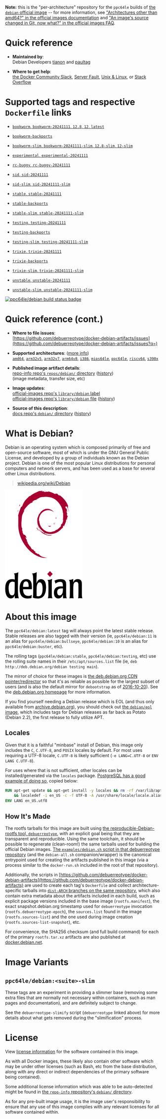 <!--

********************************************************************************

WARNING:

    DO NOT EDIT "debian/README.md"

    IT IS AUTO-GENERATED

    (from the other files in "debian/" combined with a set of templates)

********************************************************************************

-->

**Note:** this is the "per-architecture" repository for the `ppc64le` builds of [the `debian` official image](https://hub.docker.com/_/debian) -- for more information, see ["Architectures other than amd64?" in the official images documentation](https://github.com/docker-library/official-images#architectures-other-than-amd64) and ["An image's source changed in Git, now what?" in the official images FAQ](https://github.com/docker-library/faq#an-images-source-changed-in-git-now-what).

# Quick reference

-	**Maintained by**:  
	Debian Developers [tianon](https://qa.debian.org/developer.php?login=tianon) and [paultag](https://qa.debian.org/developer.php?login=paultag)

-	**Where to get help**:  
	[the Docker Community Slack](https://dockr.ly/comm-slack), [Server Fault](https://serverfault.com/help/on-topic), [Unix & Linux](https://unix.stackexchange.com/help/on-topic), or [Stack Overflow](https://stackoverflow.com/help/on-topic)

# Supported tags and respective `Dockerfile` links

-	[`bookworm`, `bookworm-20241111`, `12.8`, `12`, `latest`](https://github.com/debuerreotype/docker-debian-artifacts/blob/0e51dc28f6353ab38bd3f5fdaf7466963fc43b70/bookworm/Dockerfile)

-	[`bookworm-backports`](https://github.com/debuerreotype/docker-debian-artifacts/blob/0e51dc28f6353ab38bd3f5fdaf7466963fc43b70/bookworm/backports/Dockerfile)

-	[`bookworm-slim`, `bookworm-20241111-slim`, `12.8-slim`, `12-slim`](https://github.com/debuerreotype/docker-debian-artifacts/blob/0e51dc28f6353ab38bd3f5fdaf7466963fc43b70/bookworm/slim/Dockerfile)

-	[`experimental`, `experimental-20241111`](https://github.com/debuerreotype/docker-debian-artifacts/blob/0e51dc28f6353ab38bd3f5fdaf7466963fc43b70/experimental/Dockerfile)

-	[`rc-buggy`, `rc-buggy-20241111`](https://github.com/debuerreotype/docker-debian-artifacts/blob/0e51dc28f6353ab38bd3f5fdaf7466963fc43b70/rc-buggy/Dockerfile)

-	[`sid`, `sid-20241111`](https://github.com/debuerreotype/docker-debian-artifacts/blob/0e51dc28f6353ab38bd3f5fdaf7466963fc43b70/sid/Dockerfile)

-	[`sid-slim`, `sid-20241111-slim`](https://github.com/debuerreotype/docker-debian-artifacts/blob/0e51dc28f6353ab38bd3f5fdaf7466963fc43b70/sid/slim/Dockerfile)

-	[`stable`, `stable-20241111`](https://github.com/debuerreotype/docker-debian-artifacts/blob/0e51dc28f6353ab38bd3f5fdaf7466963fc43b70/stable/Dockerfile)

-	[`stable-backports`](https://github.com/debuerreotype/docker-debian-artifacts/blob/0e51dc28f6353ab38bd3f5fdaf7466963fc43b70/stable/backports/Dockerfile)

-	[`stable-slim`, `stable-20241111-slim`](https://github.com/debuerreotype/docker-debian-artifacts/blob/0e51dc28f6353ab38bd3f5fdaf7466963fc43b70/stable/slim/Dockerfile)

-	[`testing`, `testing-20241111`](https://github.com/debuerreotype/docker-debian-artifacts/blob/0e51dc28f6353ab38bd3f5fdaf7466963fc43b70/testing/Dockerfile)

-	[`testing-backports`](https://github.com/debuerreotype/docker-debian-artifacts/blob/0e51dc28f6353ab38bd3f5fdaf7466963fc43b70/testing/backports/Dockerfile)

-	[`testing-slim`, `testing-20241111-slim`](https://github.com/debuerreotype/docker-debian-artifacts/blob/0e51dc28f6353ab38bd3f5fdaf7466963fc43b70/testing/slim/Dockerfile)

-	[`trixie`, `trixie-20241111`](https://github.com/debuerreotype/docker-debian-artifacts/blob/0e51dc28f6353ab38bd3f5fdaf7466963fc43b70/trixie/Dockerfile)

-	[`trixie-backports`](https://github.com/debuerreotype/docker-debian-artifacts/blob/0e51dc28f6353ab38bd3f5fdaf7466963fc43b70/trixie/backports/Dockerfile)

-	[`trixie-slim`, `trixie-20241111-slim`](https://github.com/debuerreotype/docker-debian-artifacts/blob/0e51dc28f6353ab38bd3f5fdaf7466963fc43b70/trixie/slim/Dockerfile)

-	[`unstable`, `unstable-20241111`](https://github.com/debuerreotype/docker-debian-artifacts/blob/0e51dc28f6353ab38bd3f5fdaf7466963fc43b70/unstable/Dockerfile)

-	[`unstable-slim`, `unstable-20241111-slim`](https://github.com/debuerreotype/docker-debian-artifacts/blob/0e51dc28f6353ab38bd3f5fdaf7466963fc43b70/unstable/slim/Dockerfile)

[![ppc64le/debian build status badge](https://img.shields.io/jenkins/s/https/doi-janky.infosiftr.net/job/multiarch/job/ppc64le/job/debian.svg?label=ppc64le/debian%20%20build%20job)](https://doi-janky.infosiftr.net/job/multiarch/job/ppc64le/job/debian/)

# Quick reference (cont.)

-	**Where to file issues**:  
	[https://github.com/debuerreotype/docker-debian-artifacts/issues](https://github.com/debuerreotype/docker-debian-artifacts/issues?q=)

-	**Supported architectures**: ([more info](https://github.com/docker-library/official-images#architectures-other-than-amd64))  
	[`amd64`](https://hub.docker.com/r/amd64/debian/), [`arm32v5`](https://hub.docker.com/r/arm32v5/debian/), [`arm32v7`](https://hub.docker.com/r/arm32v7/debian/), [`arm64v8`](https://hub.docker.com/r/arm64v8/debian/), [`i386`](https://hub.docker.com/r/i386/debian/), [`mips64le`](https://hub.docker.com/r/mips64le/debian/), [`ppc64le`](https://hub.docker.com/r/ppc64le/debian/), [`riscv64`](https://hub.docker.com/r/riscv64/debian/), [`s390x`](https://hub.docker.com/r/s390x/debian/)

-	**Published image artifact details**:  
	[repo-info repo's `repos/debian/` directory](https://github.com/docker-library/repo-info/blob/master/repos/debian) ([history](https://github.com/docker-library/repo-info/commits/master/repos/debian))  
	(image metadata, transfer size, etc)

-	**Image updates**:  
	[official-images repo's `library/debian` label](https://github.com/docker-library/official-images/issues?q=label%3Alibrary%2Fdebian)  
	[official-images repo's `library/debian` file](https://github.com/docker-library/official-images/blob/master/library/debian) ([history](https://github.com/docker-library/official-images/commits/master/library/debian))

-	**Source of this description**:  
	[docs repo's `debian/` directory](https://github.com/docker-library/docs/tree/master/debian) ([history](https://github.com/docker-library/docs/commits/master/debian))

# What is Debian?

Debian is an operating system which is composed primarily of free and open-source software, most of which is under the GNU General Public License, and developed by a group of individuals known as the Debian project. Debian is one of the most popular Linux distributions for personal computers and network servers, and has been used as a base for several other Linux distributions.

> [wikipedia.org/wiki/Debian](https://en.wikipedia.org/wiki/Debian)

![logo](https://raw.githubusercontent.com/docker-library/docs/b449be7df57e9ed9086bb5821bfb5d6cdc5d67a4/debian/logo.png)

# About this image

The `ppc64le/debian:latest` tag will always point the latest stable release. Stable releases are also tagged with their version (ie, `ppc64le/debian:11` is an alias for `ppc64le/debian:bullseye`, `ppc64le/debian:10` is an alias for `ppc64le/debian:buster`, etc).

The rolling tags (`ppc64le/debian:stable`, `ppc64le/debian:testing`, etc) use the rolling suite names in their `/etc/apt/sources.list` file (ie, `deb http://deb.debian.org/debian testing main`).

The mirror of choice for these images is [the deb.debian.org CDN pointer/redirector](https://deb.debian.org) so that it's as reliable as possible for the largest subset of users (and is also the default mirror for `debootstrap` as of [2016-10-20](https://anonscm.debian.org/cgit/d-i/debootstrap.git/commit/?id=9e8bc60ad1ccf3a25ce7890526b70059f3e770de)). See the [deb.debian.org homepage](https://deb.debian.org) for more information.

If you find yourself needing a Debian release which is EOL (and thus only available from [archive.debian.org](http://archive.debian.org)), you should check out [the `debian/eol` image](https://hub.docker.com/r/debian/eol/), which includes tags for Debian releases as far back as Potato (Debian 2.2), the first release to fully utilize APT.

## Locales

Given that it is a faithful "minbase" install of Debian, this image only includes the `C`, `C.UTF-8`, and `POSIX` locales by default. For most uses requiring a UTF-8 locale, `C.UTF-8` is likely sufficient (`-e LANG=C.UTF-8` or `ENV LANG C.UTF-8`).

For uses where that is not sufficient, other locales can be installed/generated via the `locales` package. [PostgreSQL has a good example of doing so](https://github.com/docker-library/postgres/blob/69bc540ecfffecce72d49fa7e4a46680350037f9/9.6/Dockerfile#L21-L24), copied below:

```dockerfile
RUN apt-get update && apt-get install -y locales && rm -rf /var/lib/apt/lists/* \
	&& localedef -i en_US -c -f UTF-8 -A /usr/share/locale/locale.alias en_US.UTF-8
ENV LANG en_US.utf8
```

## How It's Made

The rootfs tarballs for this image are built using [the reproducible-Debian-rootfs tool, `debuerreotype`](https://github.com/debuerreotype/debuerreotype), with an explicit goal being that they are transparent and reproducible. Using the same toolchain, it should be possible to regenerate (clean-room!) the same tarballs used for building the official Debian images. [The `examples/debian.sh` script in that debuerreotype repository](https://github.com/debuerreotype/debuerreotype/blob/master/examples/debian.sh) (and the `debian-all.sh` companion/wrapper) is the canonical entrypoint used for creating the artifacts published in this image (via a process similar to the `docker-run.sh` included in the root of that repository).

Additionally, the scripts in [https://github.com/debuerreotype/docker-debian-artifacts](https://github.com/debuerreotype/docker-debian-artifacts) are used to create each tag's `Dockerfile` and collect architecture-specific tarballs into [`dist-ARCH` branches on the same repository](https://github.com/debuerreotype/docker-debian-artifacts/branches), which also contain extra metadata about the artifacts included in each build, such as explicit package versions included in the base image (`rootfs.manifest`), the exact snapshot.debian.org timestamp used for `debuerreotype` invocation (`rootfs.debuerreotype-epoch`), the `sources.list` found in the image (`rootfs.sources-list`) and the one used during image creation (`rootfs.sources-list-snapshot`), etc.

For convenience, the SHA256 checksum (and full build command) for each of the primary `rootfs.tar.xz` artifacts are also published at [docker.debian.net](https://docker.debian.net/).

# Image Variants

## `ppc64le/debian:<suite>-slim`

These tags are an experiment in providing a slimmer base (removing some extra files that are normally not necessary within containers, such as man pages and documentation), and are definitely subject to change.

See the `debuerreotype-slimify` script (`debuerreotype` linked above) for more details about what gets removed during the "slimification" process.

# License

View [license information](https://www.debian.org/social_contract#guidelines) for the software contained in this image.

As with all Docker images, these likely also contain other software which may be under other licenses (such as Bash, etc from the base distribution, along with any direct or indirect dependencies of the primary software being contained).

Some additional license information which was able to be auto-detected might be found in [the `repo-info` repository's `debian/` directory](https://github.com/docker-library/repo-info/tree/master/repos/debian).

As for any pre-built image usage, it is the image user's responsibility to ensure that any use of this image complies with any relevant licenses for all software contained within.
